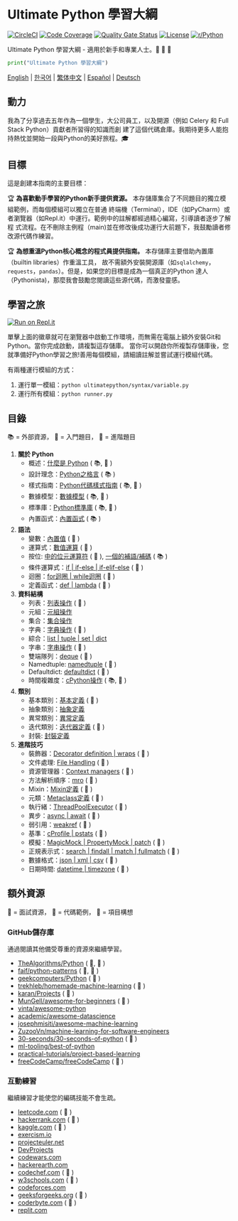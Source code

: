 # Ultimate Python 學習大綱

[![CircleCI](https://img.shields.io/circleci/build/github/huangsam/ultimate-python)](https://circleci.com/gh/huangsam/ultimate-python)
[![Code Coverage](https://img.shields.io/codecov/c/github/huangsam/ultimate-python)](https://codecov.io/gh/huangsam/ultimate-python)
[![Quality Gate Status](https://img.shields.io/sonar/quality_gate/huangsam_ultimate-python?server=https%3A%2F%2Fsonarcloud.io)](https://sonarcloud.io/dashboard?id=huangsam_ultimate-python)
[![License](https://img.shields.io/github/license/huangsam/ultimate-python)](https://github.com/huangsam/ultimate-python/blob/master/LICENSE)
[![r/Python](https://img.shields.io/reddit/subreddit-subscribers/Python)](https://www.reddit.com/r/Python/comments/inllmf/ultimate_python_study_guide/)

Ultimate Python 學習大綱 - 適用於新手和專業人士。:snake: :snake: :snake:

```python
print("Ultimate Python 學習大綱")
```

[English](README.md) |
[한국어](README.ko.md) |
[繁体中文](README.zh_tw.md) |
[Español](README.es.md) |
[Deutsch](README.de.md)

## 動力

我為了分享過去五年作為一個學生，大公司員工，以及開源（例如 Celery 和 Full Stack Python）貢獻者所習得的知識而創
建了這個代碼倉庫。我期待更多人能抱持熱忱並開始一段與Python的美好旅程。:mortar_board:

## 目標

這是創建本指南的主要目標：

:trophy: **為喜歡動手學習的Python新手提供資源。** 本存儲庫集合了不同題目的獨立模組範例，而每個模組可以獨立在普通
終端機（Terminal），IDE（如PyCharm）或者瀏覽器（如Repl.it）中運行。範例中的註解都經過精心編寫，引導讀者逐步了解程
式流程。在不刪除主例程（main)並在修改後成功運行大前題下，我鼓勵讀者修改源代碼作練習。

:trophy: **為想重溫Python核心概念的程式員提供指南。** 本存儲庫主要借助內置庫（builtin libraries）作重溫工具，
故不需額外安裝開源庫（如`sqlalchemy`，`requests`，`pandas`）。但是，如果您的目標是成為一個真正的Python
達人（Pythonista)，那麼我會鼓勵您閱讀這些源代碼，而激發靈感。

## 學習之旅

[![Run on Repl.it](https://repl.it/badge/github/huangsam/ultimate-python)](https://repl.it/github/huangsam/ultimate-python)

單擊上面的徽章就可在瀏覽器中啟動工作環境，而無需在電腦上額外安裝Git和Python。當你完成啟動，請複製這存儲庫。
當你可以開啟你所複製存儲庫後，您就準備好Python學習之旅!善用每個模組，請細讀註解並嘗試運行模組代碼。

有兩種運行模組的方式：

1. 運行單一模組：`python ultimatepython/syntax/variable.py`
2. 運行所有模組：`python runner.py`

## 目錄

:books: = 外部資源，
:cake: = 入門題目，
:exploding_head: = 進階題目

1. **關於 Python**
    - 概述：[什麼是 Python](https://github.com/trekhleb/learn-python/blob/master/src/getting_started/what_is_python.md) ( :books:, :cake: )
    - 設計理念：[Python之格言](https://www.python.org/dev/peps/pep-0020/) ( :books: )
    - 樣式指南：[Python代碼樣式指南](https://www.python.org/dev/peps/pep-0008/) ( :books:, :exploding_head: )
    - 數據模型：[數據模型](https://docs.python.org/3/reference/datamodel.html) ( :books:, :exploding_head: )
    - 標準庫：[Python標準庫](https://docs.python.org/3/library/) ( :books:, :exploding_head: )
    - 內置函式：[內置函式](https://docs.python.org/3/library/functions.html) ( :books: )
2. **語法**
    - 變數：[內置值](ultimatepython/syntax/variable.py) ( :cake: )
    - 運算式：[數值運算](ultimatepython/syntax/expression.py) ( :cake: )
    - 按位: [中的位元運算符](ultimatepython/syntax/bitwise.py) ( :cake: ), [一個的補語/補碼](https://www.geeksforgeeks.org/difference-between-1s-complement-representation-and-2s-complement-representation-technique/) ( :books: )
    - 條件運算式：[if | if-else | if-elif-else](ultimatepython/syntax/conditional.py) ( :cake: )
    - 迴圈：[for迴圈 | while迴圈](ultimatepython/syntax/loop.py) ( :cake: )
    - 定義函式：[def | lambda](ultimatepython/syntax/function.py) ( :cake: )
3. **資料結構**
    - 列表：[列表操作](ultimatepython/data_structures/list.py) ( :cake: )
    - 元組：[元組操作](ultimatepython/data_structures/tuple.py)
    - 集合：[集合操作](ultimatepython/data_structures/set.py)
    - 字典：[字典操作](ultimatepython/data_structures/dict.py) ( :cake: )
    - 綜合：[list | tuple | set | dict](ultimatepython/data_structures/comprehension.py)
    - 字串：[字串操作](ultimatepython/data_structures/string.py) ( :cake: )
    - 雙端隊列：[deque](ultimatepython/data_structures/deque.py) ( :exploding_head: )
    - Namedtuple: [namedtuple](ultimatepython/data_structures/namedtuple.py) ( :exploding_head: )
    - Defaultdict: [defaultdict](ultimatepython/data_structures/defaultdict.py) ( :exploding_head: )
    - 時間複雜度：[cPython操作](https://wiki.python.org/moin/TimeComplexity) ( :books:, :exploding_head: )
4. **類別**
    - 基本類別：[基本定義](ultimatepython/classes/basic_class.py) ( :cake: )
    - 抽象類別：[抽象定義](ultimatepython/classes/abstract_class.py)
    - 異常類別：[異常定義](ultimatepython/classes/exception_class.py)
    - 迭代類別：[迭代器定義](ultimatepython/classes/iterator_class.py) ( :exploding_head: )
    - 封裝: [封裝定義](ultimatepython/classes/encapsulation.py)
5. **進階技巧**
    - 裝飾器：[Decorator definition | wraps](ultimatepython/advanced/decorator.py) ( :exploding_head: )
    - 文件處理: [File Handling](ultimatepython/advanced/file_handling.py) ( :exploding_head: )
    - 資源管理器：[Context managers](ultimatepython/advanced/context_manager.py) ( :exploding_head: )
    - 方法解析順序：[mro](ultimatepython/advanced/mro.py) ( :exploding_head: )
    - Mixin：[Mixin定義](ultimatepython/advanced/mixin.py) ( :exploding_head: )
    - 元類：[Metaclass定義](ultimatepython/advanced/meta_class.py) ( :exploding_head: )
    - 執行緒：[ThreadPoolExecutor](ultimatepython/advanced/thread.py) ( :exploding_head: )
    - 異步：[async | await](ultimatepython/advanced/async.py) ( :exploding_head: )
    - 弱引用：[weakref](ultimatepython/advanced/weak_ref.py) ( :exploding_head: )
    - 基準：[cProfile | pstats](ultimatepython/advanced/benchmark.py) ( :exploding_head: )
    - 模擬：[MagicMock | PropertyMock | patch](ultimatepython/advanced/mocking.py) ( :exploding_head: )
    - 正規表示式：[search | findall | match | fullmatch](ultimatepython/advanced/regex.py) ( :exploding_head: )
    - 數據格式：[json | xml | csv](ultimatepython/advanced/data_format.py) ( :exploding_head: )
    - 日期時間: [datetime | timezone](ultimatepython/advanced/date_time.py) ( :exploding_head: )

## 額外資源

:necktie: = 面試資源，
:test_tube: = 代碼範例，
:brain: = 項目構想

### GitHub儲存庫

通過閱讀其他備受尊重的資源來繼續學習。

- [TheAlgorithms/Python](https://github.com/TheAlgorithms/Python) ( :necktie:, :test_tube: )
- [faif/python-patterns](https://github.com/faif/python-patterns) ( :necktie:, :test_tube: )
- [geekcomputers/Python](https://github.com/geekcomputers/Python) ( :test_tube: )
- [trekhleb/homemade-machine-learning](https://github.com/trekhleb/homemade-machine-learning) ( :test_tube: )
- [karan/Projects](https://github.com/karan/Projects) ( :brain: )
- [MunGell/awesome-for-beginners](https://github.com/MunGell/awesome-for-beginners) ( :brain: )
- [vinta/awesome-python](https://github.com/vinta/awesome-python)
- [academic/awesome-datascience](https://github.com/academic/awesome-datascience)
- [josephmisiti/awesome-machine-learning](https://github.com/josephmisiti/awesome-machine-learning)
- [ZuzooVn/machine-learning-for-software-engineers](https://github.com/ZuzooVn/machine-learning-for-software-engineers)
- [30-seconds/30-seconds-of-python](https://github.com/30-seconds/30-seconds-of-python) ( :test_tube: )
- [ml-tooling/best-of-python](https://github.com/ml-tooling/best-of-python)
- [practical-tutorials/project-based-learning](https://github.com/practical-tutorials/project-based-learning#python)
- [freeCodeCamp/freeCodeCamp](https://github.com/freeCodeCamp/freeCodeCamp) ( :necktie: )
  
### 互動練習

繼續練習才能使您的編碼技能不會生疏。

- [leetcode.com](https://leetcode.com/) ( :necktie: )
- [hackerrank.com](https://www.hackerrank.com/) ( :necktie: )
- [kaggle.com](https://www.kaggle.com/) ( :brain: )
- [exercism.io](https://exercism.io/)
- [projecteuler.net](https://projecteuler.net/)
- [DevProjects](https://www.codementor.io/projects/python)
- [codewars.com](https://www.codewars.com/)
- [hackerearth.com](https://www.hackerearth.com/)
- [codechef.com](https://www.codechef.com/) ( :necktie: )
- [w3schools.com](https://www.w3schools.com/python/) ( :brain: )
- [codeforces.com](https://codeforces.com/)
- [geeksforgeeks.org](https://www.geeksforgeeks.org/) ( :necktie: )
- [coderbyte.com](https://www.coderbyte.com/) ( :necktie: )
- [replit.com](https://replit.com/)

